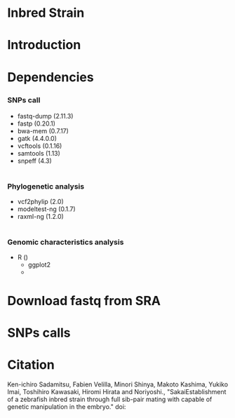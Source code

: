 # **Inbred Strain** 
# Introduction

# Dependencies
### SNPs call　<br>
  - fastq-dump (2.11.3)<br>
  - fastp (0.20.1)<br>
  - bwa-mem (0.7.17)<br>
  - gatk (4.4.0.0)<br>
  - vcftools (0.1.16)<br>
  - samtools (1.13)<br>
  - snpeff (4.3)<br><br>
### Phylogenetic analysis <br>
  - vcf2phylip (2.0)<br>
  - modeltest-ng (0.1.7)<br>
  - raxml-ng (1.2.0)<br><br>
### Genomic characteristics analysis <br>
  - R () <br>
    - ggplot2
    - 

# Download fastq from SRA


# SNPs calls

# Citation
Ken-ichiro Sadamitsu, Fabien Velilla, Minori Shinya, Makoto Kashima, Yukiko Imai, Toshihiro Kawasaki, Hiromi Hirata and Noriyoshi., "SakaiEstablishment of a zebrafish inbred strain through full sib-pair mating with capable of genetic manipulation in the embryo."  doi: 


